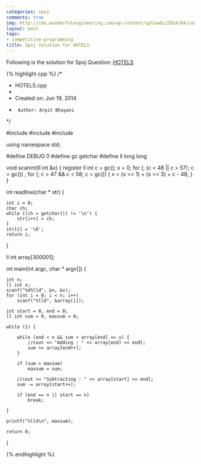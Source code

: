 ```yaml
---
categories: spoj
comments: true
img: http://cdn.wonderfulengineering.com/wp-content/uploads/2014/04/code-wallpaper-6.png
layout: post
tags:
- competitive-programming
title: Spoj solution for HOTELS
---
```


Following is the solution for Spoj Question: [HOTELS](http://www.spoj.com/problems/HOTELS/)

{% highlight cpp %}
/*
 * HOTELS.cpp
 *
 *  Created on: Jun 19, 2014
 *      Author: Arpit Bhayani
 */

#include <cstdio>
#include <cstdlib>
#include <iostream>

using namespace std;

#define DEBUG 0
#define gc getchar
#define ll long long

void scanint(ll int &x) {
	register ll int c = gc();
	x = 0;
	for (; (c < 48 || c > 57); c = gc())
		;
	for (; c > 47 && c < 58; c = gc()) {
		x = (x << 1) + (x << 3) + c - 48;
	}
}

int readline(char * str) {

	int i = 0;
	char ch;
	while ((ch = getchar()) != '\n') {
		str[i++] = ch;
	}
	str[i] = '\0';
	return i;
}

ll int array[300001];

int main(int argc, char * argv[]) {

	int n;
	ll int x;
	scanf("%d%lld", &n, &x);
	for (int i = 0; i < n; i++)
		scanf("%lld", &array[i]);

	int start = 0, end = 0;
	ll int sum = 0, maxsum = 0;

	while (1) {

		while (end < n && sum + array[end] <= x) {
			//cout << "Adding : " << array[end] << endl;
			sum += array[end++];
		}

		if (sum > maxsum)
			maxsum = sum;

		//cout << "Subtracting : " << array[start] << endl;
		sum -= array[start++];

		if (end == n || start == n)
			break;

	}

	printf("%lld\n", maxsum);

	return 0;
}

{% endhighlight %}